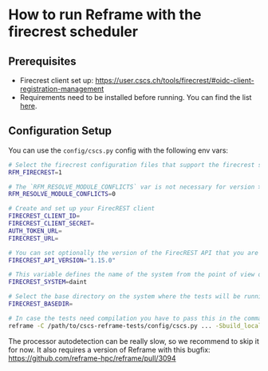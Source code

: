 # How to run Reframe with the firecrest scheduler

## Prerequisites

- Firecrest client set up: https://user.cscs.ch/tools/firecrest/#oidc-client-registration-management
- Requirements need to be installed before running. You can find the list [here](../utilities/requirements.txt).

## Configuration Setup

You can use the `config/cscs.py` config with the following env vars:
```bash
# Select the firecrest configuration files that support the firecrest scheduler
RFM_FIRECREST=1

# The `RFM_RESOLVE_MODULE_CONFLICTS` var is not necessary for version >=4.6. Bugfix https://github.com/reframe-hpc/reframe/pull/3093
RFM_RESOLVE_MODULE_CONFLICTS=0

# Create and set up your FirecREST client
FIRECREST_CLIENT_ID=
FIRECREST_CLIENT_SECRET=
AUTH_TOKEN_URL=
FIRECREST_URL=

# You can set optionally the version of the FirecREST API that you are using by setting the variable
FIRECREST_API_VERSION="1.15.0"

# This variable defines the name of the system from the point of view of FirecREST
FIRECREST_SYSTEM=daint

# Select the base directory on the system where the tests will be running from
FIRECREST_BASEDIR=

# In case the tests need compilation you have to pass this in the command in order to build them in the remote partitions
reframe -C /path/to/cscs-reframe-tests/config/cscs.py ... -Sbuild_locally=0
```

The processor autodetection can be really slow, so we recommend to skip it for now. It also requires a version of Reframe with this bugfix: https://github.com/reframe-hpc/reframe/pull/3094
